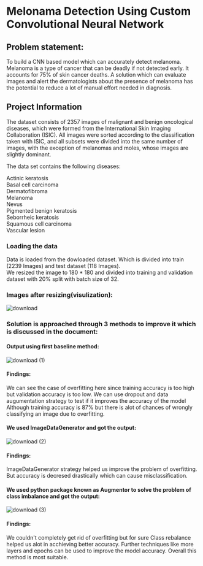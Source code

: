 # Melonama Detection Using Custom Convolutional Neural Network

## Problem statement:

To build a CNN based model which can accurately detect melanoma. Melanoma is a type of cancer that can be deadly if not detected early. It accounts for 75% of skin cancer deaths. A solution which can evaluate images and alert the dermatologists about the presence of melanoma has the potential to reduce a lot of manual effort needed in diagnosis.

## Project Information

The dataset consists of 2357 images of malignant and benign oncological diseases, which were formed from the International Skin Imaging Collaboration (ISIC). All images were sorted according to the classification taken with ISIC, and all subsets were divided into the same number of images, with the exception of melanomas and moles, whose images are slightly dominant.


The data set contains the following diseases:

Actinic keratosis\
Basal cell carcinoma\
Dermatofibroma\
Melanoma\
Nevus\
Pigmented benign keratosis\
Seborrheic keratosis\
Squamous cell carcinoma\
Vascular lesion

### Loading the data

Data is loaded from the dowloaded dataset. Which is divided into train (2239 Images) and test dataset (118 Images).\
We resized the image to 180 * 180 and divided into training and validation dataset with 20% split with batch size of 32.

### Images after resizing(visulization):

![download](https://github.com/Premparkash/Melonama_CNN/assets/9427473/57f937b8-06d6-48ca-87b3-5366ef8fc514)


### Solution is approached through 3 methods to improve it which is discussed in the document:

#### Output using first baseline method:
![download (1)](https://github.com/Premparkash/Melonama_CNN/assets/9427473/62a3bfbf-dd8c-4480-b5c5-5c1b0ed29dca)



#### Findings:
We can see the case of overfitting here since training accuracy is too high but validation accuracy is too low.
We can use dropout and data augumentation strategy to test if it improves the accuracy of the model
Although training accuracy is 87% but there is alot of chances of wrongly classifying an image due to overfitting.

#### We used ImageDataGenerator and got the output:
![download (2)](https://github.com/Premparkash/Melonama_CNN/assets/9427473/426a16ac-b273-4232-9fda-8c842f2d9b24)


#### Findings:
ImageDataGenerator strategy helped us improve the problem of overfitting.
But accuracy is decresed drastically which can cause misclassification.

#### We used python package known as Augmentor to solve the problem of class imbalance and got the output:
![download (3)](https://github.com/Premparkash/Melonama_CNN/assets/9427473/edf23ce6-5a66-41f0-b2dc-d4c865ce87a8)


#### Findings:
We couldn't completely get rid of overfitting but for sure Class rebalance helped us alot in acchieving better accuracy.
Further techniques like more layers and epochs can be used to improve the model accuracy.
Overall this method is most suitable.


```python

```
